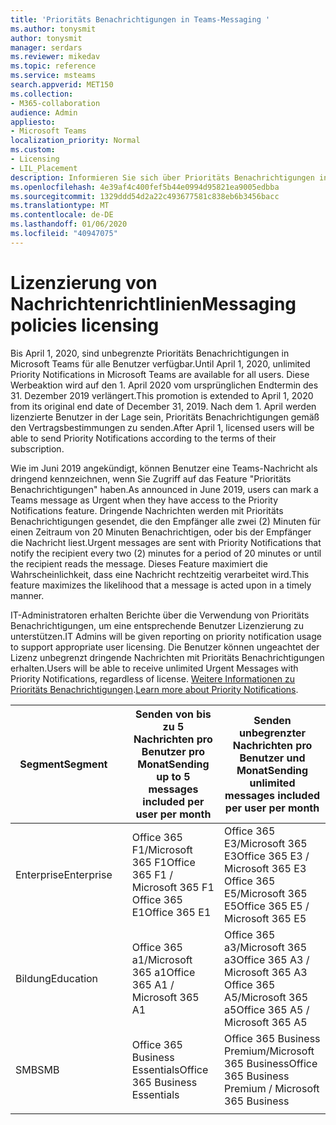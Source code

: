 ```yaml
---
title: 'Prioritäts Benachrichtigungen in Teams-Messaging '
ms.author: tonysmit
author: tonysmit
manager: serdars
ms.reviewer: mikedav
ms.topic: reference
ms.service: msteams
search.appverid: MET150
ms.collection:
- M365-collaboration
audience: Admin
appliesto:
- Microsoft Teams
localization_priority: Normal
ms.custom:
- Licensing
- LIL_Placement
description: Informieren Sie sich über Prioritäts Benachrichtigungen in Teams-Messaging.
ms.openlocfilehash: 4e39af4c400fef5b44e0994d95821ea9005edbba
ms.sourcegitcommit: 1329ddd54d2a22c493677581c838eb6b3456bacc
ms.translationtype: MT
ms.contentlocale: de-DE
ms.lasthandoff: 01/06/2020
ms.locfileid: "40947075"
---
```

# <a name="messaging-policies-licensing"></a><span data-ttu-id="cfc1f-103">Lizenzierung von Nachrichtenrichtlinien</span><span class="sxs-lookup"><span data-stu-id="cfc1f-103">Messaging policies licensing</span></span>

<span data-ttu-id="cfc1f-104">Bis April 1, 2020, sind unbegrenzte Prioritäts Benachrichtigungen in Microsoft Teams für alle Benutzer verfügbar.</span><span class="sxs-lookup"><span data-stu-id="cfc1f-104">Until April 1, 2020, unlimited Priority Notifications in Microsoft Teams are available for all users.</span></span> <span data-ttu-id="cfc1f-105">Diese Werbeaktion wird auf den 1. April 2020 vom ursprünglichen Endtermin des 31. Dezember 2019 verlängert.</span><span class="sxs-lookup"><span data-stu-id="cfc1f-105">This promotion is extended to April 1, 2020 from its original end date of December 31, 2019.</span></span> <span data-ttu-id="cfc1f-106">Nach dem 1. April werden lizenzierte Benutzer in der Lage sein, Prioritäts Benachrichtigungen gemäß den Vertragsbestimmungen zu senden.</span><span class="sxs-lookup"><span data-stu-id="cfc1f-106">After April 1, licensed users will be able to send Priority Notifications according to the terms of their subscription.</span></span>

<span data-ttu-id="cfc1f-107">Wie im Juni 2019 angekündigt, können Benutzer eine Teams-Nachricht als dringend kennzeichnen, wenn Sie Zugriff auf das Feature "Prioritäts Benachrichtigungen" haben.</span><span class="sxs-lookup"><span data-stu-id="cfc1f-107">As announced in June 2019, users can mark a Teams message as Urgent when they have access to the Priority Notifications feature.</span></span> <span data-ttu-id="cfc1f-108">Dringende Nachrichten werden mit Prioritäts Benachrichtigungen gesendet, die den Empfänger alle zwei (2) Minuten für einen Zeitraum von 20 Minuten Benachrichtigen, oder bis der Empfänger die Nachricht liest.</span><span class="sxs-lookup"><span data-stu-id="cfc1f-108">Urgent messages are sent with Priority Notifications that notify the recipient every two (2) minutes for a period of 20 minutes or until the recipient reads the message.</span></span> <span data-ttu-id="cfc1f-109">Dieses Feature maximiert die Wahrscheinlichkeit, dass eine Nachricht rechtzeitig verarbeitet wird.</span><span class="sxs-lookup"><span data-stu-id="cfc1f-109">This feature maximizes the likelihood that a message is acted upon in a timely manner.</span></span>

<span data-ttu-id="cfc1f-110">IT-Administratoren erhalten Berichte über die Verwendung von Prioritäts Benachrichtigungen, um eine entsprechende Benutzer Lizenzierung zu unterstützen.</span><span class="sxs-lookup"><span data-stu-id="cfc1f-110">IT Admins will be given reporting on priority notification usage to support appropriate user licensing.</span></span> <span data-ttu-id="cfc1f-111">Die Benutzer können ungeachtet der Lizenz unbegrenzt dringende Nachrichten mit Prioritäts Benachrichtigungen erhalten.</span><span class="sxs-lookup"><span data-stu-id="cfc1f-111">Users will be able to receive unlimited Urgent Messages with Priority Notifications, regardless of license.</span></span> <span data-ttu-id="cfc1f-112">[Weitere Informationen zu Prioritäts Benachrichtigungen](https://docs.microsoft.com/MicrosoftTeams/messaging-policies-in-teams).</span><span class="sxs-lookup"><span data-stu-id="cfc1f-112">[Learn more about Priority Notifications](https://docs.microsoft.com/MicrosoftTeams/messaging-policies-in-teams).</span></span>

|<span data-ttu-id="cfc1f-113">Segment</span><span class="sxs-lookup"><span data-stu-id="cfc1f-113">Segment</span></span>| |<span data-ttu-id="cfc1f-114">Senden von bis zu 5 Nachrichten pro Benutzer pro Monat</span><span class="sxs-lookup"><span data-stu-id="cfc1f-114">Sending up to 5 messages included per user per month</span></span>| <span data-ttu-id="cfc1f-115">Senden unbegrenzter Nachrichten pro Benutzer und Monat</span><span class="sxs-lookup"><span data-stu-id="cfc1f-115">Sending unlimited messages included per user per month</span></span>|
|---|---|---|---|
|<span data-ttu-id="cfc1f-116">Enterprise</span><span class="sxs-lookup"><span data-stu-id="cfc1f-116">Enterprise</span></span>||<span data-ttu-id="cfc1f-117">Office 365 F1/Microsoft 365 F1</span><span class="sxs-lookup"><span data-stu-id="cfc1f-117">Office 365 F1 / Microsoft 365 F1</span></span><br> <span data-ttu-id="cfc1f-118">Office 365 E1</span><span class="sxs-lookup"><span data-stu-id="cfc1f-118">Office 365 E1</span></span> | <span data-ttu-id="cfc1f-119">Office 365 E3/Microsoft 365 E3</span><span class="sxs-lookup"><span data-stu-id="cfc1f-119">Office 365 E3 / Microsoft 365 E3</span></span> <br><span data-ttu-id="cfc1f-120">Office 365 E5/Microsoft 365 E5</span><span class="sxs-lookup"><span data-stu-id="cfc1f-120">Office 365 E5 / Microsoft 365 E5</span></span>
|<span data-ttu-id="cfc1f-121">Bildung</span><span class="sxs-lookup"><span data-stu-id="cfc1f-121">Education</span></span> ||<span data-ttu-id="cfc1f-122">Office 365 a1/Microsoft 365 a1</span><span class="sxs-lookup"><span data-stu-id="cfc1f-122">Office 365 A1 / Microsoft 365 A1</span></span>|<span data-ttu-id="cfc1f-123">Office 365 a3/Microsoft 365 a3</span><span class="sxs-lookup"><span data-stu-id="cfc1f-123">Office 365 A3 / Microsoft 365 A3</span></span><br> <span data-ttu-id="cfc1f-124">Office 365 A5/Microsoft 365 a5</span><span class="sxs-lookup"><span data-stu-id="cfc1f-124">Office 365 A5 / Microsoft 365 A5</span></span>
|<span data-ttu-id="cfc1f-125">SMB</span><span class="sxs-lookup"><span data-stu-id="cfc1f-125">SMB</span></span>       ||<span data-ttu-id="cfc1f-126">Office 365 Business Essentials</span><span class="sxs-lookup"><span data-stu-id="cfc1f-126">Office 365 Business Essentials</span></span>|<span data-ttu-id="cfc1f-127">Office 365 Business Premium/Microsoft 365 Business</span><span class="sxs-lookup"><span data-stu-id="cfc1f-127">Office 365 Business Premium / Microsoft 365 Business</span></span>|
|||||

<!-- |Government| | |
||GCC|Office 365 F1 / Microsoft 365 F1<br> Microsoft 365 G1|Office 365 G3 / Microsoft 365 G3 <br> Microsoft 365 G5|
||GCC-High| Office 365 F1 / Microsoft 365 F1<br> Office 365 G1| Office 365 G3 / Microsoft 365 G3 Microsoft 365 G5|
||DoD| Office 365 F1 / Microsoft 365 F1<br>Office 365 G1|Office 365 G3 / Microsoft 365 G3| -->
